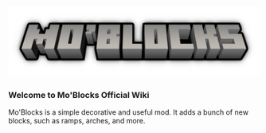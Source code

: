 ![Mo'Blocks Logo](https://github.com/KiroTheBlueFox/MoBlocksWiki/blob/master/Images/MoBlocksTitle3DOnlyLogo(NoUpdate).png)
### Welcome to Mo'Blocks Official Wiki

Mo'Blocks is a simple decorative and useful mod.
It adds a bunch of new blocks, such as ramps, arches, and more.
